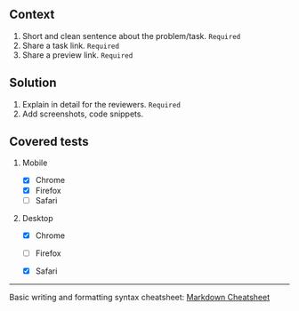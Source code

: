 ## Context

  1. Short and clean sentence about the problem/task. `Required`
  2. Share a task link. `Required`
  3. Share a preview link. `Required`
 
               
## Solution

  1. Explain in detail for the reviewers. `Required`
  2. Add screenshots, code snippets.
 
## Covered tests

1. Mobile

    - [x] Chrome
    - [x] Firefox
    - [ ] Safari

2. Desktop

    - [x] Chrome
    - [ ] Firefox
    - [x] Safari




------------------------------


Basic writing and formatting syntax cheatsheet:
[Markdown Cheatsheet](https://docs.github.com/en/get-started/writing-on-github/getting-started-with-writing-and-formatting-on-github/basic-writing-and-formatting-syntax)
